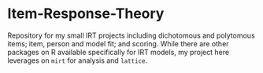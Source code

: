 # Item-Response-Theory
Repository for my small IRT projects including dichotomous and polytomous items; item, person and model fit; and scoring. While there are other packages on R available specifically for IRT models, my project here leverages on `mirt` for analysis and `lattice`.  
